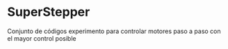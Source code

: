 # SuperStepper
Conjunto de códigos experimento para controlar motores paso a paso con el mayor control posible
